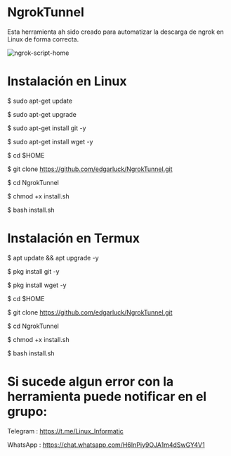 # NgrokTunnel
Esta herramienta ah sido creado para automatizar la descarga de ngrok en Linux de forma correcta.

![ngrok-script-home](https://user-images.githubusercontent.com/76820660/156478298-99afce2a-d0bb-47dc-aa0f-f5060a88ff5a.png)

# Instalación en Linux 

$ sudo apt-get update

$ sudo apt-get upgrade

$ sudo apt-get install git -y

$ sudo apt-get install wget -y 

$ cd $HOME

$ git clone https://github.com/edgarluck/NgrokTunnel.git

$ cd NgrokTunnel

$ chmod +x install.sh

$ bash install.sh

# Instalación en Termux

$ apt update && apt upgrade -y

$ pkg install git -y

$ pkg install wget -y

$ cd $HOME

$ git clone https://github.com/edgarluck/NgrokTunnel.git

$ cd NgrokTunnel

$ chmod +x install.sh

$ bash install.sh

# Si sucede algun error con la herramienta puede notificar en el grupo:

Telegram : https://t.me/Linux_Informatic

WhatsApp : https://chat.whatsapp.com/H6InPiy9OJA1m4dSwGY4V1
